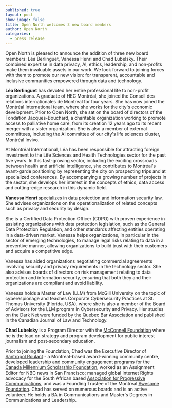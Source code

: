 ```yaml
---
published: true
layout: post
show_image: false
title: Open North welcomes 3 new board members
author: Open North
categories:
  - press release
---
```

Open North is pleased to announce the addition of three new board members: Léa Berlinguet, Vanessa Henri and Chad Lubelsky. Their combined expertise in data privacy, AI, ethics, leadership, and non-profits make them invaluable assets in our work. We look forward to joining forces with them to promote our new vision: for transparent, accountable and inclusive communities empowered through data and technology.

**Léa Berlinguet** has devoted her entire professional life to non-profit organizations. A graduate of HEC Montréal, she joined the Conseil des relations internationales de Montréal for four years. She has now joined the Montréal International team, where she works for the city's economic development. Prior to Open North, she sat on the board of directors of the Fondation Jacques-Bouchard, a charitable organization working to promote access to palliative home care, from its creation 12 years ago to its recent merger with a sister organization. She is also a member of external committees, including the AI committee of our city's life sciences cluster, Montréal Invivo.

At Montréal International, Léa has been responsible for attracting foreign investment to the Life Sciences and Health Technologies sector for the past five years. In this fast-growing sector, including the exciting crossroads between health and artificial intelligence, she contributes to Montréal's avant-garde positioning by representing the city on prospecting trips and at specialized conferences. By accompanying a growing number of projects in the sector, she develops her interest in the concepts of ethics, data access and cutting-edge research in this dynamic field.

**Vanessa Henri** specializes in data protection and information security law. She advises organizations on the operationalization of related concepts such as privacy and security by design.

She is a Certified Data Protection Officer (CDPO) with proven experience in assisting organizations with data protection legislation, such as the General Data Protection Regulation, and other standards affecting entities operating in a data-driven market. Vanessa helps organizations, in particular in the sector of emerging technologies, to manage legal risks relating to data in a preventive manner, allowing organizations to build trust with their customers and acquire a competitive edge.

Vanessa has aided organizations negotiating commercial agreements involving security and privacy requirements in the technology sector. She also advises boards of directors on risk management relating to data protection and information security, ensuring that both they and their organizations are compliant and avoid liability.

Vanessa holds a Master of Law (LLM) from McGill University on the topic of cyberespionage and teaches Corporate Cybersecurity Practices at St. Thomas University (Florida, USA), where she is also a member of the Board of Advisors for the LLM program in Cybersecurity and Privacy. Her studies on the Dark Net were funded by the Quebec Bar Association and published in the Canadian Journal of Law and Technology.

**Chad Lubelsky** is a Program Director with the [McConnell Foundation](https://mcconnellfoundation.ca/) where he is the lead on strategy and program development for public interest journalism and post-secondary education.

Prior to joining the Foundation, Chad was the Executive Director of [Santropol Roulant](http://www.santropolroulant.org/) - a Montreal-based award-winning community centre, developed leadership and community engagement programs for the [Canada Millennium Scholarship Foundation](https://en.wikipedia.org/wiki/Canada_Millennium_Scholarship_Foundation), worked as an Assignment Editor for NBC news in San Francisco; managed global Internet Rights advocacy for the South African based [Association for Progressive Communications](http://www.apc.org/), and was a Founding Trustee of the Montreal [Awesome Foundation](https://www.awesomefoundation.org/en). Chad has served on numerous boards and is an active volunteer.  He holds a BA in Communications and Master's Degrees in Communications and Leadership.
